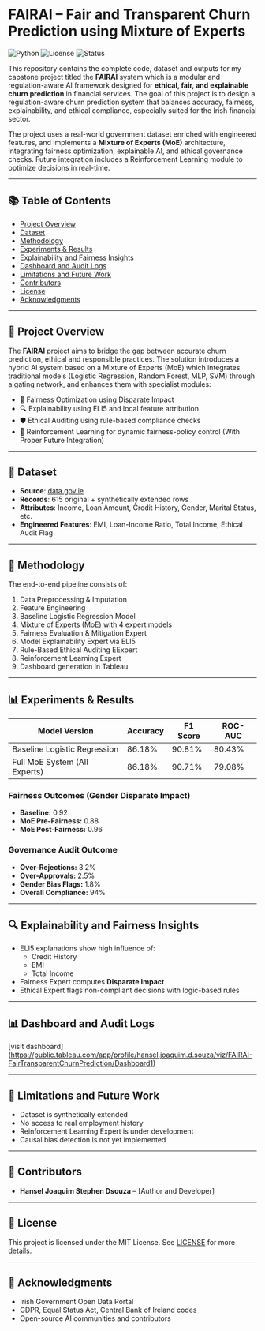 # FAIRAI – Fair and Transparent Churn Prediction using Mixture of Experts

![Python](https://img.shields.io/badge/Python-3.9-blue)
![License](https://img.shields.io/badge/License-MIT-green)
![Status](https://img.shields.io/badge/Status-Completed-brightgreen)

This repository contains the complete code, dataset and outputs for my capstone project titled the **FAIRAI** system  which is a modular and regulation-aware AI framework designed for **ethical, fair, and explainable churn prediction** in financial services. The goal of this project is to design a regulation-aware churn prediction system that balances accuracy, fairness, explainability, and ethical compliance, especially suited for the Irish financial sector.

The project uses a real-world government dataset enriched with engineered features, and implements a **Mixture of Experts (MoE)** architecture, integrating fairness optimization, explainable AI, and ethical governance checks. Future integration includes a Reinforcement Learning module to optimize decisions in real-time.

---

## 📚 Table of Contents

- [Project Overview](#project-overview)
- [Dataset](#dataset)
- [Methodology](#methodology)
- [Experiments & Results](#experiments--results)
- [Explainability and Fairness Insights](#explainability-and-fairness-insights)
- [Dashboard and Audit Logs](#dashboard-and-audit-logs)
- [Limitations and Future Work](#limitations-and-future-work)
- [Contributors](#contributors)
- [License](#license)
- [Acknowledgments](#acknowledgments)

---

## 📌 Project Overview

The **FAIRAI** project aims to bridge the gap between accurate churn prediction, ethical and responsible practices. The solution introduces a hybrid AI system based on a Mixture of Experts (MoE) which integrates traditional models (Logistic Regression, Random Forest, MLP, SVM) through a gating network, and enhances them with specialist modules:

- 🔄 Fairness Optimization using Disparate Impact
- 🔍 Explainability using ELI5 and local feature attribution
- 🛡️ Ethical Auditing using rule-based compliance checks
- 🎯 Reinforcement Learning for dynamic fairness-policy control (With Proper Future Integration) 

---

## 📂 Dataset

- **Source**: [data.gov.ie](https://data.gov.ie)
- **Records**: 615 original + synthetically extended rows
- **Attributes**: Income, Loan Amount, Credit History, Gender, Marital Status, etc.
- **Engineered Features**: EMI, Loan-Income Ratio, Total Income, Ethical Audit Flag

---

## 🧠 Methodology

The end-to-end pipeline consists of:

1. Data Preprocessing & Imputation
2. Feature Engineering
3. Baseline Logistic Regression Model
4. Mixture of Experts (MoE) with 4 expert models
5. Fairness Evaluation & Mitigation Expert
6. Model Explainability Expert via ELI5
7. Rule-Based Ethical Auditing EExpert
8. Reinforcement Learning Expert
9.  Dashboard generation in Tableau

---

## 📊 Experiments & Results

| Model Version                    | Accuracy | F1 Score | ROC-AUC |
|----------------------------------|----------|----------|---------|
| Baseline Logistic Regression     | 86.18%   | 90.81%   | 80.43%  |
| Full MoE System (All Experts)    | 86.18%   | 90.71%   | 79.08%  |

### Fairness Outcomes (Gender Disparate Impact)
- **Baseline:** 0.92  
- **MoE Pre-Fairness:** 0.88  
- **MoE Post-Fairness:** 0.96  

### Governance Audit Outcome
- **Over-Rejections:** 3.2%  
- **Over-Approvals:** 2.5%  
- **Gender Bias Flags:** 1.8%  
- **Overall Compliance:** 94%

---

## 🔍 Explainability and Fairness Insights

- ELI5 explanations show high influence of:
  - Credit History
  - EMI
  - Total Income
- Fairness Expert computes **Disparate Impact**
- Ethical Expert flags non-compliant decisions with logic-based rules

---

## 📊 Dashboard and Audit Logs

[visit dashboard] (https://public.tableau.com/app/profile/hansel.joaquim.d.souza/viz/FAIRAI-FairTransparentChurnPrediction/Dashboard1)

---

## 🔮 Limitations and Future Work

- Dataset is synthetically extended
- No access to real employment history
- Reinforcement Learning Expert is under development
- Causal bias detection is not yet implemented

---

## 👥 Contributors

- **Hansel Joaquim Stephen Dsouza** – [Author and Developer]

---

## 📜 License

This project is licensed under the MIT License. See [LICENSE](LICENSE) for more details.

---

## 🙏 Acknowledgments

- Irish Government Open Data Portal
- GDPR, Equal Status Act, Central Bank of Ireland codes
- Open-source AI communities and contributors
